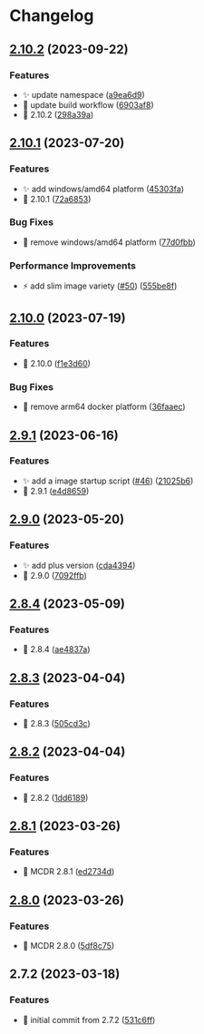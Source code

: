 # Changelog

## [2.10.2](https://github.com/MCDReforged-Towhee-Community/MCDReforged-Docker/compare/v2.10.1...v2.10.2) (2023-09-22)


### Features

* ✨ update namespace ([a9ea6d9](https://github.com/MCDReforged-Towhee-Community/MCDReforged-Docker/commit/a9ea6d99d49d93dbc2fe20069dd086c6f33718b7))
* 👷 update build workflow ([6903af8](https://github.com/MCDReforged-Towhee-Community/MCDReforged-Docker/commit/6903af838cdd369648b4d6853ad9bfcb68583345))
* 🔖 2.10.2 ([298a39a](https://github.com/MCDReforged-Towhee-Community/MCDReforged-Docker/commit/298a39a9807d272391e831b7af6dbfebb32acc03))

## [2.10.1](https://github.com/MCDReforged/MCDReforged-Docker/compare/v2.10.0...v2.10.1) (2023-07-20)


### Features

* ✨ add windows/amd64 platform ([45303fa](https://github.com/MCDReforged/MCDReforged-Docker/commit/45303fa34e8682edee9ffdbb03a2dc0209000133))
* 🔖 2.10.1 ([72a6853](https://github.com/MCDReforged/MCDReforged-Docker/commit/72a68539bdec0d980cdf76384ba297199f8a6ef2))


### Bug Fixes

* 🐛 remove windows/amd64 platform ([77d0fbb](https://github.com/MCDReforged/MCDReforged-Docker/commit/77d0fbb2e18e2eb28546d3418fefc48c332ba869))


### Performance Improvements

* ⚡️ add slim image variety ([#50](https://github.com/MCDReforged/MCDReforged-Docker/issues/50)) ([555be8f](https://github.com/MCDReforged/MCDReforged-Docker/commit/555be8f86de0535758588b2e1aafc714637d6adf))

## [2.10.0](https://github.com/MCDReforged/MCDReforged-Docker/compare/v2.9.1...v2.10.0) (2023-07-19)


### Features

* 🔖 2.10.0 ([f1e3d60](https://github.com/MCDReforged/MCDReforged-Docker/commit/f1e3d6099738185dc411b0ecbaa0ff6f45f40041))


### Bug Fixes

* 🐛 remove arm64 docker platform ([36faaec](https://github.com/MCDReforged/MCDReforged-Docker/commit/36faaec221c9a092da81a785e1671acfe64f0998))

## [2.9.1](https://github.com/MCDReforged/MCDReforged-Docker/compare/v2.9.0...v2.9.1) (2023-06-16)


### Features

* ✨ add a image startup script ([#46](https://github.com/MCDReforged/MCDReforged-Docker/issues/46)) ([21025b6](https://github.com/MCDReforged/MCDReforged-Docker/commit/21025b65fb657867c3eca8eb5948228b48e7abc7))
* 🔖 2.9.1 ([e4d8659](https://github.com/MCDReforged/MCDReforged-Docker/commit/e4d8659efea9d2363808a39f5efc08b4ec2325c1))

## [2.9.0](https://github.com/MCDReforged/MCDReforged-Docker/compare/v2.8.4...v2.9.0) (2023-05-20)


### Features

* ✨ add plus version ([cda4394](https://github.com/MCDReforged/MCDReforged-Docker/commit/cda43941bb0aaf92df52a3c504772b9df19f81cc))
* 🔖 2.9.0 ([7092ffb](https://github.com/MCDReforged/MCDReforged-Docker/commit/7092ffbfb0d7d4168c8e879e92e3c7335cb92bc8))

## [2.8.4](https://github.com/MCDReforged/MCDReforged-Docker/compare/v2.8.3...v2.8.4) (2023-05-09)


### Features

* 🔖 2.8.4 ([ae4837a](https://github.com/MCDReforged/MCDReforged-Docker/commit/ae4837aea279bb81fc6f9ca2f3ef4731911090b1))

## [2.8.3](https://github.com/MCDReforged/MCDReforged-Docker/compare/v2.8.2...v2.8.3) (2023-04-04)


### Features

* 🔖 2.8.3 ([505cd3c](https://github.com/MCDReforged/MCDReforged-Docker/commit/505cd3ca3aedc07b125d89a62f8edcd820049c50))

## [2.8.2](https://github.com/MCDReforged/MCDReforged-Docker/compare/v2.8.1...v2.8.2) (2023-04-04)


### Features

* 🔖 2.8.2 ([1dd6189](https://github.com/MCDReforged/MCDReforged-Docker/commit/1dd6189df55e427993d603fb0a2075e87fdf6981))

## [2.8.1](https://github.com/MCDReforged/MCDReforged-Docker/compare/v2.8.0...v2.8.1) (2023-03-26)


### Features

* 🔖 MCDR 2.8.1 ([ed2734d](https://github.com/MCDReforged/MCDReforged-Docker/commit/ed2734d4764f6a054d3363c5f91505cdd38c9d70))

## [2.8.0](https://github.com/MCDReforged/MCDReforged-Docker/compare/v2.7.2...v2.8.0) (2023-03-26)


### Features

* 🔖 MCDR 2.8.0 ([5df8c75](https://github.com/MCDReforged/MCDReforged-Docker/commit/5df8c75639091506542c343777135db8e11f9e2d))

## 2.7.2 (2023-03-18)


### Features

* 🎉 initial commit from 2.7.2 ([531c6ff](https://github.com/MCDReforged/MCDReforged-Docker/commit/531c6fff07d2572fe15b36497ed7028185f59699))
